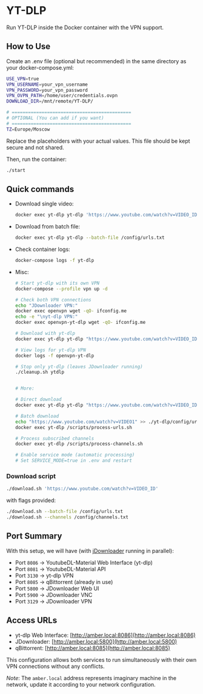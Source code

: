 # YT-DLP

Run YT-DLP inside the Docker container with the VPN support.

## How to Use

Create an .env file (optional but recommended) in the same directory as your docker-compose.yml:

```bash
USE_VPN=true
VPN_USERNAME=your_vpn_username
VPN_PASSWORD=your_vpn_password
VPN_OVPN_PATH=/home/user/credentials.ovpn
DOWNLOAD_DIR=/mnt/remote/YT-DLP/

# ============================================
# OPTIONAL (You can add if you want)
# ============================================
TZ=Europe/Moscow
```

Replace the placeholders with your actual values. This file should be kept secure and not shared.

Then, run the container:

```bash
./start
```

## Quick commands

- Download single video:

    ```bash
    docker exec yt-dlp yt-dlp 'https://www.youtube.com/watch?v=VIDEO_ID'
    ```

- Download from batch file:

    ```bash
    docker exec yt-dlp yt-dlp --batch-file /config/urls.txt
    ```

- Check container logs:

    ```bash
    docker-compose logs -f yt-dlp
    ```

- Misc:

    ```bash
    # Start yt-dlp with its own VPN
    docker-compose --profile vpn up -d

    # Check both VPN connections
    echo "JDownloader VPN:"
    docker exec openvpn wget -qO- ifconfig.me
    echo -e "\nyt-dlp VPN:"
    docker exec openvpn-yt-dlp wget -qO- ifconfig.me

    # Download with yt-dlp
    docker exec yt-dlp yt-dlp "https://www.youtube.com/watch?v=VIDEO_ID"

    # View logs for yt-dlp VPN
    docker logs -f openvpn-yt-dlp

    # Stop only yt-dlp (leaves JDownloader running)
    ./cleanup.sh ytdlp


    # More:

    # Direct download
    docker exec yt-dlp yt-dlp "https://www.youtube.com/watch?v=VIDEO_ID"

    # Batch download
    echo "https://www.youtube.com/watch?v=VIDEO1" >> ./yt-dlp/config/urls.txt
    docker exec yt-dlp /scripts/process-urls.sh

    # Process subscribed channels
    docker exec yt-dlp /scripts/process-channels.sh

    # Enable service mode (automatic processing)
    # Set SERVICE_MODE=true in .env and restart
    ```

### Download script

```bash
./download.sh 'https://www.youtube.com/watch?v=VIDEO_ID'
```

with flags provided:

```bash
./download.sh --batch-file /config/urls.txt
./download.sh --channels /config/channels.txt
```

## Port Summary

With this setup, we will have (with [jDownloader](https://github.com/milos85vasic/jDownloader) running in parallel):

- Port `8086` → YoutubeDL-Material Web Interface (yt-dlp)
- Port `8081` → YoutubeDL-Material API
- Port `3130` → yt-dlp VPN
- Port `8085` → qBittorrent (already in use)
- Port `5800` → JDownloader Web UI
- Port `5900` → JDownloader VNC
- Port `3129` → JDownloader VPN

## Access URLs

- yt-dlp Web Interface: [http://amber.local:8086](http://amber.local:8086)
- JDownloader: [http://amber.local:5800](http://amber.local:5800)
- qBittorrent: [http://amber.local:8085](http://amber.local:8085)

This configuration allows both services to run simultaneously with their own VPN connections without any conflicts.

*Note*: The `amber.local` address represents imaginary machine in the network, update it according to your network configuration.
